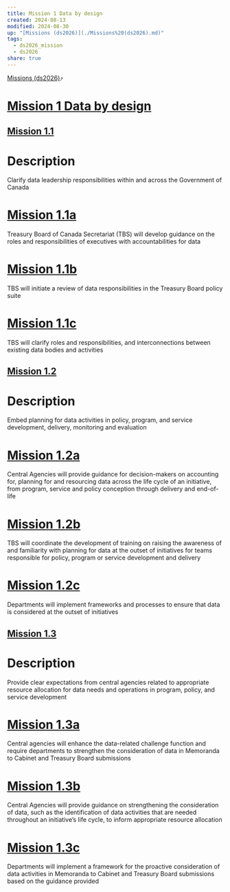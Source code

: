 ```yaml
---
title: Mission 1 Data by design
created: 2024-08-13
modified: 2024-08-30
up: "[Missions (ds2026)](./Missions%20(ds2026).md)"
tags:
  - ds2026_mission
  - ds2026
share: true
---
```

[Missions (ds2026)](./Missions%20(ds2026).md)⤴️
# [Mission 1 Data by design](Mission%201%20Data%20by%20design.md)
## [Mission 1.1](./Mission%201.1.md)
# Description
Clarify data leadership responsibilities within and across the Government of Canada
# [Mission 1.1a](Mission%201.1a.md)

Treasury Board of Canada Secretariat (TBS) will develop guidance on the roles and responsibilities of executives with accountabilities for data
# [Mission 1.1b](Mission%201.1b.md)

TBS will initiate a review of data responsibilities in the Treasury Board policy suite
# [Mission 1.1c](Mission%201.1c.md)

TBS will clarify roles and responsibilities, and interconnections between existing data bodies and activities

## [Mission 1.2](./Mission%201.2.md)
# Description
Embed planning for data activities in policy, program, and service development, delivery, monitoring and evaluation
# [Mission 1.2a](Mission%201.2a.md)
Central Agencies will provide guidance for decision-makers on accounting for, planning for and resourcing data across the life cycle of an initiative, from program, service and policy conception through delivery and end-of-life
# [Mission 1.2b](Mission%201.2b.md)
TBS will coordinate the development of training on raising the awareness of and familiarity with planning for data at the outset of initiatives for teams responsible for policy, program or service development and delivery
# [Mission 1.2c](Mission%201.2c.md)
Departments will implement frameworks and processes to ensure that data is considered at the outset of initiatives

## [Mission 1.3](./Mission%201.3.md)
# Description
Provide clear expectations from central agencies related to appropriate resource allocation for data needs and operations in program, policy, and service development
# [Mission 1.3a](Mission%201.3a.md)
Central agencies will enhance the data-related challenge function and require departments to strengthen the consideration of data in Memoranda to Cabinet and Treasury Board submissions
# [Mission 1.3b](Mission%201.3b.md)
Central Agencies will provide guidance on strengthening the consideration of data, such as the identification of data activities that are needed throughout an initiative’s life cycle, to inform appropriate resource allocation
# [Mission 1.3c](Mission%201.3c.md)
Departments will implement a framework for the proactive consideration of data activities in Memoranda to Cabinet and Treasury Board submissions based on the guidance provided


